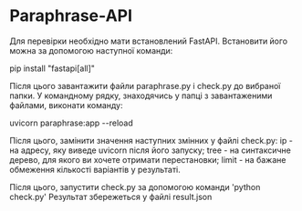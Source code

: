 # Paraphrase-API
Для перевірки необхідно мати встановлений FastAPI. 
Встановити його можна за допомогою наступної команди: 

pip install "fastapi[all]"

Після цього завантажити файли paraphrase.py і check.py до вибраної папки. 
У командному рядку, знаходячись у папці з завантаженими файлами, виконати команду:

uvicorn paraphrase:app --reload

Після цього, замінити значення наступних змінних у файлі check.py: 
ip - на адресу, яку виведе uvicorn після його запуску; 
tree - на синтаксичне дерево, для якого ви хочете отримати перестановки; 
limit - на бажане обмеження кількості варіантів у результаті. 

Після цього, запустити check.py за допомогою команди 'python check.py'
Результат збережеться у файлі result.json
